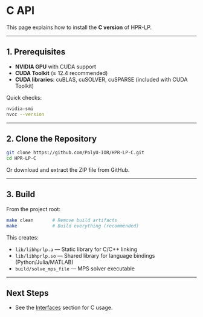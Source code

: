 # C API

This page explains how to install the **C version** of HPR-LP.

---

## 1. Prerequisites

- **NVIDIA GPU** with CUDA support  
- **CUDA Toolkit** (≥ 12.4 recommended)  
- **CUDA libraries**: cuBLAS, cuSOLVER, cuSPARSE (included with CUDA Toolkit)  

Quick checks:
```bash
nvidia-smi
nvcc --version
```

---

## 2. Clone the Repository

```bash
git clone https://github.com/PolyU-IOR/HPR-LP-C.git
cd HPR-LP-C
```

Or download and extract the ZIP file from GitHub.

---

## 3. Build

From the project root:
```bash
make clean       # Remove build artifacts
make             # Build everything (recommended)
```

This creates:
- `lib/libhprlp.a` — Static library for C/C++ linking  
- `lib/libhprlp.so` — Shared library for language bindings (Python/Julia/MATLAB)  
- `build/solve_mps_file` — MPS solver executable

---

## Next Steps

- See the [Interfaces](../Interfaces/C%20interfaces.md) section for C usage.